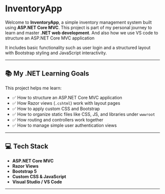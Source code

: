 # InventoryApp

Welcome to **InventoryApp**, a simple inventory management system built using **ASP.NET Core MVC**. This project is part of my personal journey to learn and master **.NET web development**. And also how we use VS code to structure an ASP.NET Core MVC application  

It includes basic functionality such as user login and a structured layout with Bootstrap styling and JavaScript interactivity.

---

## 📚 My .NET Learning Goals

This project helps me learn:

- ✅ How to structure an ASP.NET Core MVC application  
- ✅ How Razor views (`.cshtml`) work with layout pages  
- ✅ How to apply custom CSS and Bootstrap  
- ✅ How to organize static files like CSS, JS, and libraries under `wwwroot`  
- ✅ How routing and controllers work together  
- ✅ How to manage simple user authentication views  

---

## 💻 Tech Stack

- **ASP.NET Core MVC**
- **Razor Views**
- **Bootstrap 5**
- **Custom CSS & JavaScript**
- **Visual Studio / VS Code**

---


